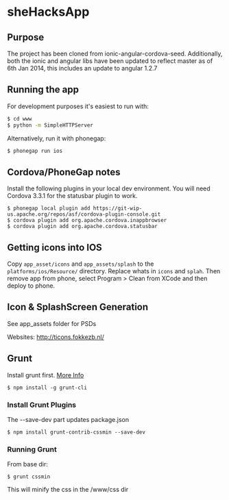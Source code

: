 sheHacksApp
==========================

## Purpose
The project has been cloned from ionic-angular-cordova-seed. Additionally, both the ionic and angular libs have been
updated to reflect master as of 6th Jan 2014, this includes an update to angular 1.2.7

## Running the app
For development purposes it's easiest to run with: 
```bash
$ cd www
$ python -m SimpleHTTPServer
```
Alternatively, run it with phonegap:
```bash
$ phonegap run ios
```

## Cordova/PhoneGap notes
Install the following plugins in your local dev environment. You will need Cordova 3.3.1 for the statusbar plugin to work.

```
$ phonegap local plugin add https://git-wip-us.apache.org/repos/asf/cordova-plugin-console.git
$ cordova plugin add org.apache.cordova.inappbrowser
$ cordova plugin add org.apache.cordova.statusbar
```
## Getting icons into IOS
Copy `app_asset/icons` and `app_assets/splash` to the `platforms/ios/Resource/` directory. Replace whats in `icons` and `splah`. 
Then remove app from phone, select Program > Clean from XCode and then deploy to phone.

## Icon & SplashScreen Generation
See app_assets folder for PSDs

Websites: http://ticons.fokkezb.nl/

## Grunt

Install grunt first. [More Info](http://gruntjs.com/getting-started)
```
$ npm install -g grunt-cli
```

### Install Grunt Plugins

The --save-dev part updates package.json

```
$ npm install grunt-contrib-cssmin --save-dev
```

### Running Grunt
From base dir:

```
$ grunt cssmin 
```

This will minify the css in the /www/css dir

